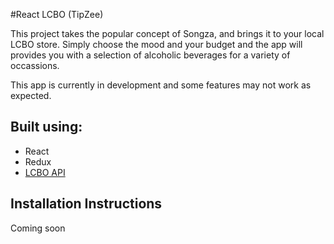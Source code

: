 #React LCBO (TipZee)

This project takes the popular concept of Songza, and brings it to your local LCBO store. Simply choose the mood and your budget and the app will provides you with a selection of alcoholic beverages for a variety of occassions. 

This app is currently in development and some features may not work as expected. 

## Built using:

- React
- Redux
- [LCBO API](https://lcboapi.com/)


## Installation Instructions

Coming soon
